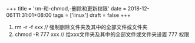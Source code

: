 +++
title = 'rm-和-chmod,-删除和更新权限'
date = 2018-12-06T11:31:01+08:00
tags = ['linux']
draft = false
+++

1. rm -r -f xxx    // 强制删除文件夹及其中的全部文件或文件夹
2. chmod -R 777 xxx  // 给xxx文件夹及其中的全部文件或文件夹设置 777 权限
